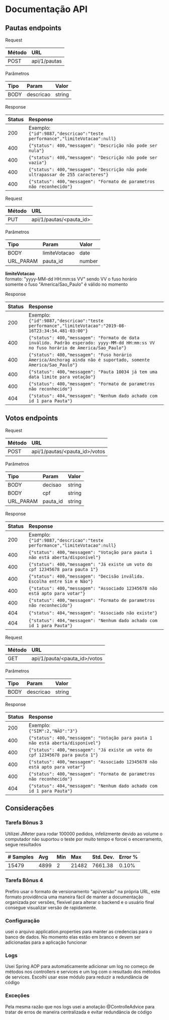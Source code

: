 # Documentação API

## Pautas endpoints

Request

|Método|URL                   |
|:-----|:---------------------|
|POST  |api/1/pautas           |

Parâmetros

|Tipo  |Param     |Valor |
|:-----|:---------|:-----|
|BODY  |descricao |string|

Response

|Status|Response                                                                       |
|:-----|:------------------------------------------------------------------------------|
|200   |Exemplo:<br> `{"id":9887,"descricao":"teste performance","limiteVotacao":null}`|
|400   |`{"status": 400,"messagem": "Descrição não pode ser nula"}`|
|400   |`{"status": 400,"messagem": "Descrição não pode ser vazia"}`|
|400   |`{"status": 400,"messagem": "Descrição não pode ultrapassar de 255 caracteres"}`|
|400   |`{"status": 400,"messagem": "Formato de parametros não reconhecido"}`|

Request

|Método|URL                   |
|:-----|:---------------------|
|PUT  |api/1/pautas/<pauta_id>          |

Parâmetros

|Tipo  |Param     |Valor |
|:-----|:---------|:-----|
|BODY  |limiteVotacao |date |
|URL_PARAM  |pauta_id |number|

**limiteVotacao**<br>
formato: "yyyy-MM-dd HH:mm:ss VV" sendo VV o fuso horário<br>
somente o fuso "America/Sao_Paulo" é válido no momento


Response

|Status|Response                                                                       |
|:-----|:------------------------------------------------------------------------------|
|200   |Exemplo:<br> `{"id":9887,"descricao":"teste performance","limiteVotacao":"2019-08-16T23:34:54.481-03:00"}`|
|400   |`{"status": 400,"messagem": "Formato de data inválido. Padrão esperado: yyyy-MM-dd HH:mm:ss VV no fuso horário de America/Sao_Paulo"}`|
|400   |`{"status": 400,"messagem": "Fuso horário America/Anchorag ainda não é suportado, somente America/Sao_Paulo"}`|
|400   |`{"status": 400,"messagem": "Pauta 10034 já tem uma data limite para votação"}`|
|400   |`{"status": 400,"messagem": "Formato de parametros não reconhecido"}`|
|404   |`{"status": 404,"messagem": "Nenhum dado achado com id 1 para Pauta"}`|

## Votos endpoints

Request

|Método|URL                          |
|:-----|:----------------------------|
|POST  |api/1/pautas/<pauta_id>/votos|

Parâmetros

|Tipo       |Param     |Valor |
|:----------|:---------|:-----|
|BODY       |decisao   |string|
|BODY       |cpf       |string|
|URL_PARAM  |pauta_id  |string|

Response

|Status|Response                                                                       |
|:-----|:------------------------------------------------------------------------------|
|200   |Exemplo:<br> `{"id":9887,"descricao":"teste performance","limiteVotacao":null}`|
|400   |`{"status": 400,"messagem": "Votação para pauta 1 não está aberta/disponível"}`|
|400   |`{"status": 400,"messagem": "Já existe um voto do cpf 12345678 para pauta 1"}`|
|400   |`{"status": 400,"messagem": "Decisão inválida. Escolha entre Sim e Não"}`|
|400   |`{"status": 400,"messagem": "Associado 12345678 não está apto para votar"}`|
|400   |`{"status": 400,"messagem": "Formato de parametros não reconhecido"}`|
|404   |`{"status": 404,"messagem": "Associado não existe"}`|
|404   |`{"status": 404,"messagem": "Nenhum dado achado com id 1 para Pauta"}`|

Request

|Método|URL                   |
|:-----|:---------------------|
|GET  |api/1/pauta/<pauta_id>/votos|

Parâmetros

|Tipo  |Param     |Valor |
|:-----|:---------|:-----|
|BODY  |descricao |string|

Response

|Status|Response                                                                       |
|:-----|:------------------------------------------------------------------------------|
|200   |Exemplo:<br> `{"SIM":2,"NÃO":"3"}`|
|400   |`{"status": 400,"messagem": "Votação para pauta 1 não está aberta/disponível"}`|
|400   |`{"status": 400,"messagem": "Já existe um voto do cpf 12345678 para pauta 1"}`|
|400   |`{"status": 400,"messagem": "Associado 12345678 não está apto para votar"}`|
|400   |`{"status": 400,"messagem": "Formato de parametros não reconhecido"}`|
|404   |`{"status": 404,"messagem": "Nenhum dado achado com id 1 para Pauta"}`|

## Considerações

### Tarefa Bônus 3

Utilizei JMeter para rodar 100000 pedidos, infelizmente devido ao volume o computador não suportou o teste por muito tempo e forcei o encerramento,
 segue resultados
 
 |# Samples|Avg|Min |Max  |Std. Dev.|Error %|
 |:-----|:---------|:-----|:-----|:---------|:-----|
 |15479|4899|2|21482|7661.38|0.10%|
 
 ### Tarefa Bônus 4
 
Prefiro usar o formato de versionamento "api/versão" na própria URL, este formato providência uma maneira
fácil de manter a documentação organizada por versões, flexível para alterar o backend e o usuário final consegue visualizar
versão de rapidamente.

### Configuração

usei o arquivo application.properties para manter as credencias para o banco de dados. No momento elas estão em branco e devem
ser adicionadas para a aplicação funcionar

### Logs

Usei Spring AOP para automaticamente adicionar um log no começo de métodos nos controllers e services e um log
com o resultado dos métodos de services. Escolhi usar esse módulo para reduzir a redundância de código

### Exceções

Pela mesma razão que nos logs usei a anotação @ControlleAdvice para tratar de erros de maneira centralizada e evitar
redundância de código  


